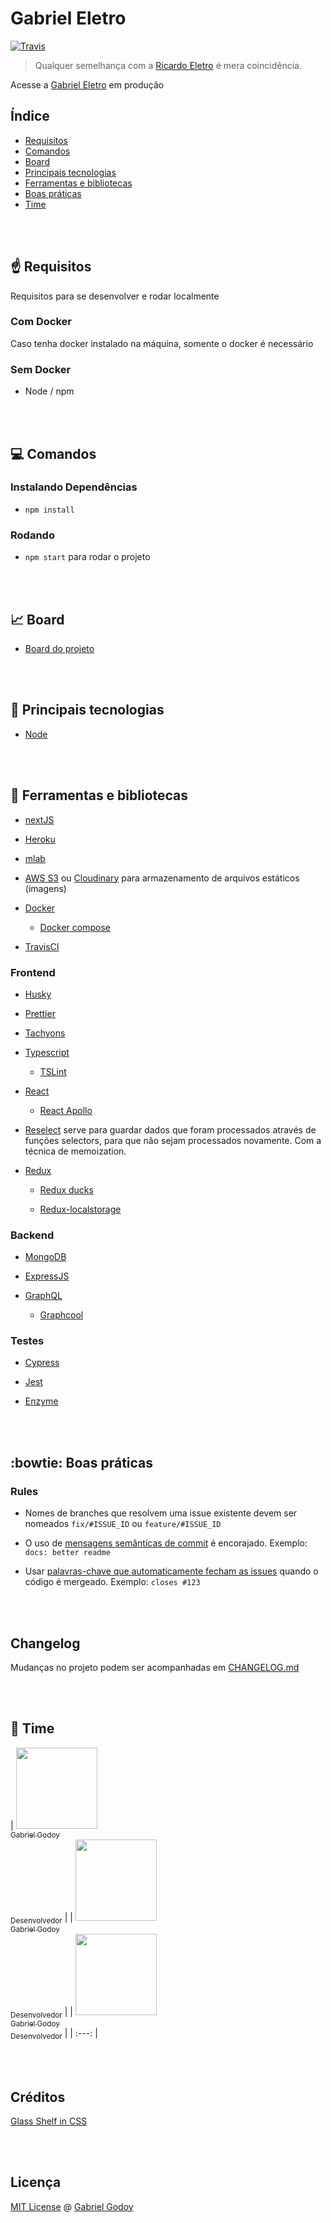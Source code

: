 # Gabriel Eletro

[![Travis](https://img.shields.io/travis/gabrielgodoy/gabriel-eletro.svg)]()

> Qualquer semelhança com a [Ricardo Eletro](http://ricardoeletro.com.br/) é mera coincidência. 

Acesse a [Gabriel Eletro](https://gabriel-eletro.herokuapp.com/) em produção

## Índice

* [Requisitos](#point_up-requisitos)
* [Comandos](#computer-comandos)
* [Board](#chart_with_upwards_trend-board)
* [Principais tecnologias](#rocket-principais-tecnologias)
* [Ferramentas e bibliotecas](#satellite-ferramentas-e-bibliotecas)
* [Boas práticas](#bowtie-boas-pr%C3%A1ticas)
* [Time](#fist_oncoming-time)

<br />
<br />

## :point_up: Requisitos

Requisitos para se desenvolver e rodar localmente

### Com Docker

Caso tenha docker instalado na máquina, somente o docker é necessário

### Sem Docker

- Node / npm

<br />
<br />

## :computer: Comandos

### Instalando Dependências
- `npm install`

### Rodando

- `npm start` para rodar o projeto

<br />
<br />

## :chart_with_upwards_trend: Board

- [Board do projeto](https://github.com/gabrielgodoy/gabriel-eletro/projects/1)

<br />
<br />

## :rocket: Principais tecnologias

- [Node](https://github.com/nodejs/node)

<br />
<br />

## :satellite: Ferramentas e bibliotecas

- [nextJS](https://github.com/zeit/next.js/)

- [Heroku](https://www.heroku.com/)

- [mlab](https://mlab.com/)

- [AWS S3](https://aws.amazon.com/s3) ou [Cloudinary](https://cloudinary.com/) para armazenamento de arquivos estáticos (imagens)

- [Docker](https://www.docker.com/)
  - [Docker compose](https://github.com/docker/compose)

- [TravisCI](https://github.com/travis-ci/travis-ci)


### Frontend

- [Husky](https://github.com/typicode/husky)

- [Prettier](https://github.com/prettier/prettier)

- [Tachyons](https://github.com/tachyons-css/tachyons)

- [Typescript](https://github.com/Microsoft/TypeScript)
  - [TSLint](https://github.com/palantir/tslint)

- [React](https://github.com/facebook/react)
  - [React Apollo](https://github.com/apollographql/react-apollo)

- [Reselect](https://github.com/reactjs/reselect) serve para guardar dados que foram processados através de funções selectors, para que não sejam processados novamente. Com a técnica de memoization.

- [Redux](https://github.com/reactjs/redux)
  - [Redux ducks](https://github.com/erikras/ducks-modular-redux)

  - [Redux-localstorage](https://github.com/elgerlambert/redux-localstorage)


### Backend
- [MongoDB](https://github.com/mongodb/mongo)

- [ExpressJS](https://github.com/expressjs/express)

- [GraphQL](https://github.com/facebook/graphql)
  - [Graphcool](https://github.com/graphcool)


### Testes
- [Cypress](https://www.cypress.io/)

- [Jest](https://github.com/facebook/jest)

- [Enzyme](https://github.com/airbnb/enzyme)

<br />
<br />

## :bowtie: Boas práticas

### Rules
- Nomes de branches que resolvem uma issue existente devem ser nomeados `fix/#ISSUE_ID` ou `feature/#ISSUE_ID`

- O uso de [mensagens semânticas de commit](https://seesparkbox.com/foundry/semantic_commit_messages) é encorajado. Exemplo: `docs: better readme`

- Usar [palavras-chave que automaticamente fecham as issues](https://help.github.com/articles/closing-issues-using-keywords/) quando o código é mergeado. Exemplo: `closes #123`

<br />
<br />

## Changelog

Mudanças no projeto podem ser acompanhadas em [CHANGELOG.md](https://github.com/gabrielgodoy/gabriel-eletro/blob/master/CHANGELOG.md)

<br />
<br />

## :fist_oncoming: Time

<!-- markdownlint-disable MD033 -->

| [<img src="https://github.com/gabrielgodoy.png" width="130px;"/><br /><sub>Gabriel Godoy</sub>](https://github.com/gabrielgodoy)<br /> <sub>Desenvolvedor</sub> |
| [<img src="https://github.com/gabrielgodoy.png" width="130px;"/><br /><sub>Gabriel Godoy</sub>](https://github.com/gabrielgodoy)<br /> <sub>Desenvolvedor</sub> |
| [<img src="https://github.com/gabrielgodoy.png" width="130px;"/><br /><sub>Gabriel Godoy</sub>](https://github.com/gabrielgodoy)<br /> <sub>Desenvolvedor</sub> |
| :---: |

<br />
<br />

## Créditos

[Glass Shelf in CSS](https://codepen.io/jtholloran/pen/KyvHb)

<br />
<br />

## Licença

[MIT License](https://gabrielgodoy.mit-license.org/license.html) @ [Gabriel Godoy](https://github.com/gabrielgodoy)

